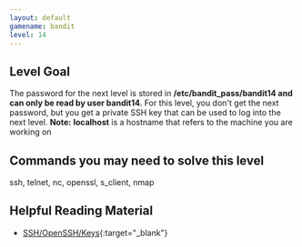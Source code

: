 ```yaml
---
layout: default
gamename: bandit
level: 14
---
```

Level Goal
----------
The password for the next level is stored in
**/etc/bandit\_pass/bandit14 and can only be read by user
bandit14**. For this level, you don't get the next password, but you
get a private SSH key that can be used to log into the next level.
**Note:** **localhost** is a hostname that refers to the machine
you are working on

Commands you may need to solve this level
-----------------------------------------
ssh, telnet, nc, openssl, s\_client, nmap

Helpful Reading Material
------------------------
- [SSH/OpenSSH/Keys][]{:target="_blank"} 

[SSH/OpenSSH/Keys]: https://help.ubuntu.com/community/SSH/OpenSSH/Keys

